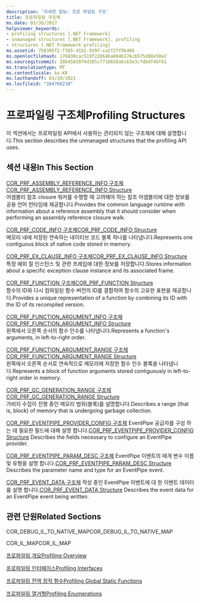 ```yaml
---
description: '자세한 정보: 프로 파일링 구조'
title: 프로파일링 구조체
ms.date: 03/30/2017
helpviewer_keywords:
- profiling structures [.NET Framework]
- unmanaged structures [.NET Framework], profiling
- structures [.NET Framework profiling]
ms.assetid: 750385f2-f365-41b1-939f-ca2f2ff9b466
ms.openlocfilehash: 176830cac519f22864ba004b176cb575d80e50e2
ms.sourcegitcommit: 20b4565974d185c7716656a6c63e3cfdbdf4bf41
ms.translationtype: MT
ms.contentlocale: ko-KR
ms.lasthandoff: 03/20/2021
ms.locfileid: "104760238"
---
```

# <a name="profiling-structures"></a><span data-ttu-id="cb9ad-103">프로파일링 구조체</span><span class="sxs-lookup"><span data-stu-id="cb9ad-103">Profiling Structures</span></span>

<span data-ttu-id="cb9ad-104">이 섹션에서는 프로파일링 API에서 사용하는 관리되지 않는 구조체에 대해 설명합니다.</span><span class="sxs-lookup"><span data-stu-id="cb9ad-104">This section describes the unmanaged structures that the profiling API uses.</span></span>  
  
## <a name="in-this-section"></a><span data-ttu-id="cb9ad-105">섹션 내용</span><span class="sxs-lookup"><span data-stu-id="cb9ad-105">In This Section</span></span>  

 [<span data-ttu-id="cb9ad-106">COR_PRF_ASSEMBLY_REFERENCE_INFO 구조체</span><span class="sxs-lookup"><span data-stu-id="cb9ad-106">COR_PRF_ASSEMBLY_REFERENCE_INFO Structure</span></span>](cor-prf-assembly-reference-info-structure.md)  
 <span data-ttu-id="cb9ad-107">어셈블리 참조 closure 워커를 수행할 때 고려해야 하는 참조 어셈블리에 대한 정보를 공용 언어 런타임에 제공합니다.</span><span class="sxs-lookup"><span data-stu-id="cb9ad-107">Provides the common language runtime with information about a reference assembly that it should consider when performing an assembly reference closure walk.</span></span>  
  
 [<span data-ttu-id="cb9ad-108">COR_PRF_CODE_INFO 구조체</span><span class="sxs-lookup"><span data-stu-id="cb9ad-108">COR_PRF_CODE_INFO Structure</span></span>](cor-prf-code-info-structure.md)  
 <span data-ttu-id="cb9ad-109">메모리 내에 저장된 연속하는 네이티브 코드 블록 하나를 나타냅니다.</span><span class="sxs-lookup"><span data-stu-id="cb9ad-109">Represents one contiguous block of native code stored in memory.</span></span>  
  
 [<span data-ttu-id="cb9ad-110">COR_PRF_EX_CLAUSE_INFO 구조체</span><span class="sxs-lookup"><span data-stu-id="cb9ad-110">COR_PRF_EX_CLAUSE_INFO Structure</span></span>](cor-prf-ex-clause-info-structure.md)  
 <span data-ttu-id="cb9ad-111">특정 예외 절 인스턴스 및 관련 프레임에 대한 정보를 저장합니다.</span><span class="sxs-lookup"><span data-stu-id="cb9ad-111">Stores information about a specific exception clause instance and its associated frame.</span></span>  
  
 [<span data-ttu-id="cb9ad-112">COR_PRF_FUNCTION 구조체</span><span class="sxs-lookup"><span data-stu-id="cb9ad-112">COR_PRF_FUNCTION Structure</span></span>](cor-prf-function-structure.md)  
 <span data-ttu-id="cb9ad-113">함수의 ID와 다시 컴파일된 함수 버전의 ID를 결합하여 함수의 고유한 표현을 제공합니다.</span><span class="sxs-lookup"><span data-stu-id="cb9ad-113">Provides a unique representation of a function by combining its ID with the ID of its recompiled version.</span></span>  
  
 [<span data-ttu-id="cb9ad-114">COR_PRF_FUNCTION_ARGUMENT_INFO 구조체</span><span class="sxs-lookup"><span data-stu-id="cb9ad-114">COR_PRF_FUNCTION_ARGUMENT_INFO Structure</span></span>](cor-prf-function-argument-info-structure.md)  
 <span data-ttu-id="cb9ad-115">왼쪽에서 오른쪽 순서의 함수 인수를 나타냅니다.</span><span class="sxs-lookup"><span data-stu-id="cb9ad-115">Represents a function's arguments, in left-to-right order.</span></span>  
  
 [<span data-ttu-id="cb9ad-116">COR_PRF_FUNCTION_ARGUMENT_RANGE 구조체</span><span class="sxs-lookup"><span data-stu-id="cb9ad-116">COR_PRF_FUNCTION_ARGUMENT_RANGE Structure</span></span>](cor-prf-function-argument-range-structure.md)  
 <span data-ttu-id="cb9ad-117">왼쪽에서 오른쪽 순서로 연속적으로 메모리에 저장한 함수 인수 블록을 나타냅니다.</span><span class="sxs-lookup"><span data-stu-id="cb9ad-117">Represents a block of function arguments stored contiguously in left-to-right order in memory.</span></span>  
  
 [<span data-ttu-id="cb9ad-118">COR_PRF_GC_GENERATION_RANGE 구조체</span><span class="sxs-lookup"><span data-stu-id="cb9ad-118">COR_PRF_GC_GENERATION_RANGE Structure</span></span>](cor-prf-gc-generation-range-structure.md)  
 <span data-ttu-id="cb9ad-119">가비지 수집이 진행 중인 메모리 범위(블록)를 설명합니다.</span><span class="sxs-lookup"><span data-stu-id="cb9ad-119">Describes a range (that is, block) of memory that is undergoing garbage collection.</span></span>  

 <span data-ttu-id="cb9ad-120">[COR_PRF_EVENTPIPE_PROVIDER_CONFIG 구조체](cor-prf-eventpipe-provider-config-structure.md) EventPipe 공급자를 구성 하는 데 필요한 필드에 대해 설명 합니다.</span><span class="sxs-lookup"><span data-stu-id="cb9ad-120">[COR_PRF_EVENTPIPE_PROVIDER_CONFIG Structure](cor-prf-eventpipe-provider-config-structure.md) Describes the fields necessary to configure an EventPipe provider.</span></span>

 <span data-ttu-id="cb9ad-121">[COR_PRF_EVENTPIPE_PARAM_DESC 구조체](cor-prf-eventpipe-param-desc-structure.md) EventPipe 이벤트의 매개 변수 이름 및 유형을 설명 합니다.</span><span class="sxs-lookup"><span data-stu-id="cb9ad-121">[COR_PRF_EVENTPIPE_PARAM_DESC Structure](cor-prf-eventpipe-param-desc-structure.md) Describes the parameter name and type for an EventPipe event.</span></span>

 <span data-ttu-id="cb9ad-122">[COR_PRF_EVENT_DATA 구조체](cor-prf-event-data-structure.md) 작성 중인 EventPipe 이벤트에 대 한 이벤트 데이터를 설명 합니다.</span><span class="sxs-lookup"><span data-stu-id="cb9ad-122">[COR_PRF_EVENT_DATA Structure](cor-prf-event-data-structure.md) Describes the event data for an EventPipe event being written.</span></span>
  
## <a name="related-sections"></a><span data-ttu-id="cb9ad-123">관련 단원</span><span class="sxs-lookup"><span data-stu-id="cb9ad-123">Related Sections</span></span>  

 <span data-ttu-id="cb9ad-124">COR_DEBUG_IL_TO_NATIVE_MAP</span><span class="sxs-lookup"><span data-stu-id="cb9ad-124">COR_DEBUG_IL_TO_NATIVE_MAP</span></span>  
  
 <span data-ttu-id="cb9ad-125">COR_IL_MAP</span><span class="sxs-lookup"><span data-stu-id="cb9ad-125">COR_IL_MAP</span></span>  
  
 [<span data-ttu-id="cb9ad-126">프로파일링 개요</span><span class="sxs-lookup"><span data-stu-id="cb9ad-126">Profiling Overview</span></span>](profiling-overview.md)  
  
 [<span data-ttu-id="cb9ad-127">프로파일링 인터페이스</span><span class="sxs-lookup"><span data-stu-id="cb9ad-127">Profiling Interfaces</span></span>](profiling-interfaces.md)  
  
 [<span data-ttu-id="cb9ad-128">프로파일링 전역 정적 함수</span><span class="sxs-lookup"><span data-stu-id="cb9ad-128">Profiling Global Static Functions</span></span>](profiling-global-static-functions.md)  
  
 [<span data-ttu-id="cb9ad-129">프로파일링 열거형</span><span class="sxs-lookup"><span data-stu-id="cb9ad-129">Profiling Enumerations</span></span>](profiling-enumerations.md)
